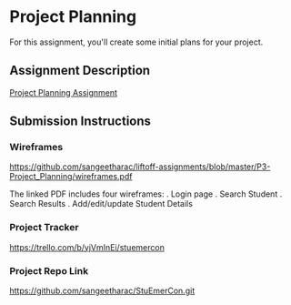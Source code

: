 # Project Planning
For this assignment, you'll create some initial plans for your project.

## Assignment Description
[Project Planning Assignment](https://education.launchcode.org/liftoff/modules/assignments/project-planning)

## Submission Instructions

### Wireframes

https://github.com/sangeetharac/liftoff-assignments/blob/master/P3-Project_Planning/wireframes.pdf

The linked PDF includes four wireframes:
. Login page 
. Search Student 
. Search Results
. Add/edit/update Student Details

### Project Tracker

https://trello.com/b/yjVmInEi/stuemercon


### Project Repo Link

https://github.com/sangeetharac/StuEmerCon.git
